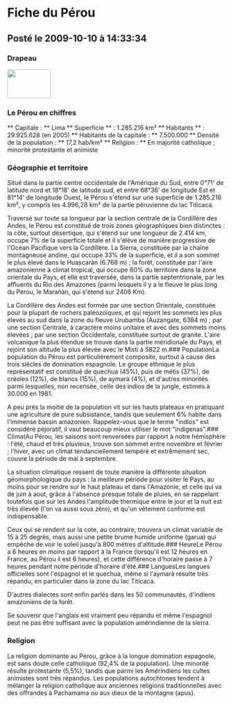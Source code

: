 # Fiche du Pérou
## Posté le 2009-10-10 à 14:33:34

### Drapeau

<img src="http://dud.didoum.free.fr/picsengine/pictures/large/1255177646Fug0.jpg" alt="" width="100" height="67" />

### Le Pérou en chiffres

** Capitale : ** Lima
** Superficie ** : 1.285.216 km²
** Habitants ** : 29.925.628 (en 2005)
** Habitants de la capitale : ** 7.500.000
** Densité de la population : ** 17,2 hab/km²
** Religion : ** En majorité catholique ; minorité protestante et animiste

### Géographie et territoire

Situé dans la partie centre occidentale de l'Amérique du Sud, entre 0‎°71' de latitude nord et 18‎°18' de latitude sud, et entre 68‎°36' de longitude Est et 81‎°14' de longitude Ouest, le Pérou s'étend sur une superficie de 1.285.216 km², y compris les 4.996,28 km² de la partie péruvienne du lac Titicaca.

Traversé sur toute sa longueur par la section centrale de la Cordillère des Andes, le Pérou est constitué de trois zones géographiques bien distinctes : la côte, surtout désertique, qui s'étend sur une longueur de 2.414 km, occupe 7% de la superficie totale et il s'élève de manière progressive de l'Océan Pacifique vers la Cordillère. La Sierra, constituée par la chaîne montagneuse andine, qui occupe 33% de la superficie, et il a son sommet le plus élevé dans le Huascaràn (6.768 m) ; la forêt, constituée par l'aire amazonienne à climat tropical, qui occupe 60% du territoire dans la zone orientale du Pays, et elle est traversée, dans la partie septentrionale, par les affluents du Rio des Amazones (parmi lesquels il y a le fleuve le plus long du Pérou, le Marañàn, qui s'étend sur 2406 Km).

La Cordillère des Andes est formée par une section Orientale, constituée pour la plupart de rochers paléozoïques, et qui rejoint les sommets les plus élevés au sud dans la zone du fleuve Urubamba (Auzangate, 6384 m) ; par une section Centrale, à caractère moins unitaire et avec des sommets moins élevées ; par une section Occidentale, constituée surtout de granite. L'aire volcanique la plus étendue se trouve dans la partie méridionale du Pays, et rejoint son altitude la plus élevée avec le Misti à 5822 m.### PopulationLa population du Pérou est particulièrement composite, surtout à cause des trois siècles de domination espagnole. Le groupe ethnique le plus représentatif est constitué de quechua (45%), puis de métis (37%), de créoles (12%), de blancs (15%), de aymarà (4%), et d'autres minorités parmi lesquelles, non recensée, celle des indios de la jungle, estimés à 30.000 en 1981.

A peu près la moitié de la population vit sur les hauts plateaux en pratiquant une agriculture de pure subsistance, tandis que seulement 6% habite dans l'immense bassin amazonien. Rappelez-vous que le terme "indios" est considéré péjoratif, il vaut beaucoup mieux utiliser le mot "indigenas".### ClimatAu Pérou, les saisons sont renversées par rapport à notre hémisphère : l'été, chaud et très pluvieux, trouve son sommet entre novembre et février ; l'hiver, avec un climat tendanciellement tempéré et extrêmement sec, couvre la période de mai à septembre.

La situation climatique ressent de toute manière la différente situation géomorphologique du pays : la meilleure période pour visiter le Pays, au moins pour se rendre sur le haut plateau et dans l'Amazonie, et celle qui va de juin à aout, grâce à l'absence presque totale de pluies, en se rappelant toutefois que sur les Andes l'amplitude thermique entre le jour et la nuit est très élevée (l'on va aussi sous zéro), et qu'un vêtement conforme est indispensable.

Ceux qui se rendent sur la cote, au contraire, trouvera un climat variable de 15 à 25 degrés, mais aussi une petite brume humide uniforme (garua) qui empêche de voir le soleil jusqu'à 800 mètres d'altitude.### HeureLe Pérou a 6 heures en moins par rapport à la France (lorsqu'il est 12 heures en France, au Pérou il est 6 heures), et cette différence d'horaire passe à 7 heures pendant notre période d'horaire d'été.### LanguesLes langues officielles sont l'espagnol et le quechua, même si l'aymarà résulte très répandu, en particulier dans la zone du lac Titicaca.

D'autres dialectes sont enfin parlés dans les 50 communautés, d'indiens amazoniens de la forêt.

Se souvenir que l'anglais est vraiment peu répandu et même l'espagnol peut ne pas être suffisant avec la population amérindienne de la sierra.

### Religion

La religion dominante au Pérou, grâce à la longue domination espagnole, est sans doute celle catholique (92,4% de la population). Une minorité résulte protestante (5,5%), tandis que parmi les Amérindiens les cultes animistes sont très répandus. Les populations autochtones tendent à mélanger la religion catholique aux anciennes religions traditionnelles avec des offrandes à Pachamama ou aux dieux de la montagne (apus).
